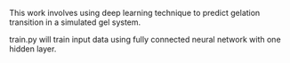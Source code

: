 This work involves using deep learning technique to predict gelation transition in a simulated gel system.

train.py will train input data using fully connected neural network with one hidden layer.
